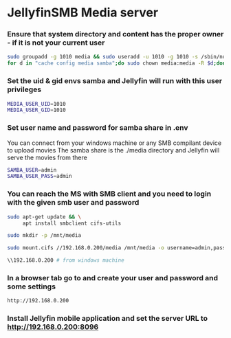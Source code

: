 # JellyfinSMB Media server

### Ensure that system directory and content has the proper owner - if it is not your current user
```sh
sudo groupadd -g 1010 media && sudo useradd -u 1010 -g 1010 -s /sbin/nologin -m media
for d in "cache config media samba";do sudo chown media:media -R $d;done
```
### Set the uid & gid envs samba and Jellyfin will run with this user privileges
```sh
MEDIA_USER_UID=1010
MEDIA_USER_GID=1010
```
### Set user name and password for samba share in .env
You can connect from your windows machine or any SMB compilant device to upload movies
The samba share is the ./media directory and Jellyfin will serve the movies from there
```sh
SAMBA_USER=admin
SAMBA_USER_PASS=admin
```
### You can reach the MS with SMB client and you need to login with the given smb user and password
```sh
sudo apt-get update && \
     apt install smbclient cifs-utils

sudo mkdir -p /mnt/media

sudo mount.cifs //192.168.0.200/media /mnt/media -o username=admin,password=admin

\\192.168.0.200 # from windows machine
```

### In a browser tab go to and create your user and password and some settings
```sh
http://192.168.0.200
```

### Install Jellyfin mobile application and set the server URL to http://192.168.0.200:8096
